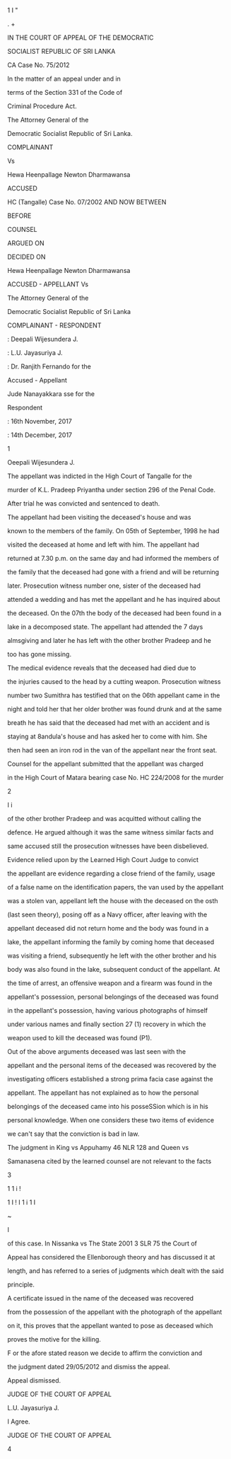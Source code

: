 1 I "

. +

IN THE COURT OF APPEAL OF THE DEMOCRATIC

SOCIALIST REPUBLIC OF SRI LANKA

CA Case No. 75/2012

In the matter of an appeal under and in

terms of the Section 331 of the Code of

Criminal Procedure Act.

The Attorney General of the

Democratic Socialist Republic of Sri Lanka.

COMPLAINANT

Vs

Hewa Heenpallage Newton Dharmawansa

ACCUSED

HC (Tangalle) Case No. 07/2002 AND NOW BETWEEN

BEFORE

COUNSEL

ARGUED ON

DECIDED ON

Hewa Heenpallage Newton Dharmawansa

ACCUSED - APPELLANT Vs

The Attorney General of the

Democratic Socialist Republic of Sri Lanka

COMPLAINANT - RESPONDENT

: Deepali Wijesundera J.

: L.U. Jayasuriya J.

: Dr. Ranjith Fernando for the

Accused - Appellant

Jude Nanayakkara sse for the

Respondent

: 16th November, 2017

: 14th December, 2017

1

Oeepali Wijesundera J.

The appellant was indicted in the High Court of Tangalle for the

murder of K.L. Pradeep Priyantha under section 296 of the Penal Code.

After trial he was convicted and sentenced to death.

The appellant had been visiting the deceased's house and was

known to the members of the family. On 05th of September, 1998 he had

visited the deceased at home and left with him. The appellant had

returned at 7.30 p.m. on the same day and had informed the members of

the family that the deceased had gone with a friend and will be returning

later. Prosecution witness number one, sister of the deceased had

attended a wedding and has met the appellant and he has inquired about

the deceased. On the 07th the body of the deceased had been found in a

lake in a decomposed state. The appellant had attended the 7 days

almsgiving and later he has left with the other brother Pradeep and he

too has gone missing.

The medical evidence reveals that the deceased had died due to

the injuries caused to the head by a cutting weapon. Prosecution witness

number two Sumithra has testified that on the 06th appellant came in the

night and told her that her older brother was found drunk and at the same

breath he has said that the deceased had met with an accident and is

staying at 8andula's house and has asked her to come with him. She

then had seen an iron rod in the van of the appellant near the front seat.

Counsel for the appellant submitted that the appellant was charged

in the High Court of Matara bearing case No. HC 224/2008 for the murder

2

I i

of the other brother Pradeep and was acquitted without calling the

defence. He argued although it was the same witness similar facts and

same accused still the prosecution witnesses have been disbelieved.

Evidence relied upon by the Learned High Court Judge to convict

the appellant are evidence regarding a close friend of the family, usage

of a false name on the identification papers, the van used by the appellant

was a stolen van, appellant left the house with the deceased on the osth

(last seen theory), posing off as a Navy officer, after leaving with the

appellant deceased did not return home and the body was found in a

lake, the appellant informing the family by coming home that deceased

was visiting a friend, subsequently he left with the other brother and his

body was also found in the lake, subsequent conduct of the appellant. At

the time of arrest, an offensive weapon and a firearm was found in the

appellant's possession, personal belongings of the deceased was found

in the appellant's possession, having various photographs of himself

under various names and finally section 27 (1) recovery in which the

weapon used to kill the deceased was found (P1).

Out of the above arguments deceased was last seen with the

appellant and the personal items of the deceased was recovered by the

investigating officers established a strong prima facia case against the

appellant. The appellant has not explained as to how the personal

belongings of the deceased came into his posseSSion which is in his

personal knowledge. When one considers these two items of evidence

we can't say that the conviction is bad in law.

The judgment in King vs Appuhamy 46 NLR 128 and Queen vs

Samanasena cited by the learned counsel are not relevant to the facts

3

1 1 i !

1 I ! I 1 i 1 I

~

I

of this case. In Nissanka vs The State 2001 3 SLR 75 the Court of

Appeal has considered the Ellenborough theory and has discussed it at

length, and has referred to a series of judgments which dealt with the said

principle.

A certificate issued in the name of the deceased was recovered

from the possession of the appellant with the photograph of the appellant

on it, this proves that the appellant wanted to pose as deceased which

proves the motive for the killing.

F or the afore stated reason we decide to affirm the conviction and

the judgment dated 29/05/2012 and dismiss the appeal.

Appeal dismissed.

JUDGE OF THE COURT OF APPEAL

L.U. Jayasuriya J.

I Agree.

JUDGE OF THE COURT OF APPEAL

4